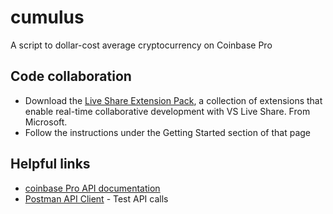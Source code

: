 # cumulus

A script to dollar-cost average cryptocurrency on Coinbase Pro

## Code collaboration

- Download the [Live Share Extension Pack](https://marketplace.visualstudio.com/items?itemName=MS-vsliveshare.vsliveshare-pack), a collection of extensions that enable real-time collaborative development with VS Live Share. From Microsoft.
- Follow the instructions under the Getting Started section of that page

## Helpful links

- [coinbase Pro API documentation](https://docs.pro.coinbase.com)
- [Postman API Client](https://www.postman.com/product/api-client/) - Test API calls
